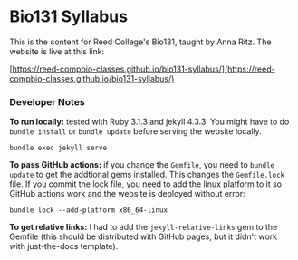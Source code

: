 # Bio131 Syllabus

This is the content for Reed College's Bio131, taught by Anna Ritz. The website is live at this link:

[https://reed-compbio-classes.github.io/bio131-syllabus/](https://reed-compbio-classes.github.io/bio131-syllabus/)

### Developer Notes

**To run locally:** tested with Ruby 3.1.3 and jekyll 4.3.3. You might have to do `bundle install` or `bundle update` before serving the website locally.

```
bundle exec jekyll serve
```

**To pass GitHub actions:** if you change the `Gemfile`, you need to `bundle update` to get the addtional gems installed. This changes the `Gemfile.lock` file. If you commit the lock file, you need to add the linux platform to it so GitHub actions work and the website is deployed without error:

```
bundle lock --add-platform x86_64-linux
```

**To get relative links:** I had to add the `jekyll-relative-links` gem to the Gemfile (this should be distributed with GitHub pages, but it didn't work with just-the-docs template).